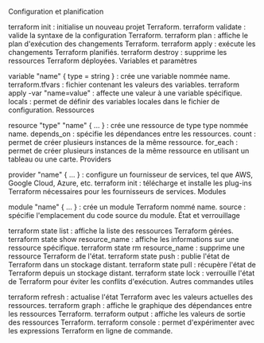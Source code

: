 Configuration et planification

terraform init : initialise un nouveau projet Terraform.
terraform validate : valide la syntaxe de la configuration Terraform.
terraform plan : affiche le plan d'exécution des changements Terraform.
terraform apply : exécute les changements Terraform planifiés.
terraform destroy : supprime les ressources Terraform déployées.
Variables et paramètres

variable "name" { type = string } : crée une variable nommée name.
terraform.tfvars : fichier contenant les valeurs des variables.
terraform apply -var "name=value" : affecte une valeur à une variable spécifique.
locals : permet de définir des variables locales dans le fichier de configuration.
Ressources

resource "type" "name" { ... } : crée une ressource de type type nommée name.
depends_on : spécifie les dépendances entre les ressources.
count : permet de créer plusieurs instances de la même ressource.
for_each : permet de créer plusieurs instances de la même ressource en utilisant un tableau ou une carte.
Providers

provider "name" { ... } : configure un fournisseur de services, tel que AWS, Google Cloud, Azure, etc.
terraform init : télécharge et installe les plug-ins Terraform nécessaires pour les fournisseurs de services.
Modules

module "name" { ... } : crée un module Terraform nommé name.
source : spécifie l'emplacement du code source du module.
État et verrouillage

terraform state list : affiche la liste des ressources Terraform gérées.
terraform state show resource_name : affiche les informations sur une ressource spécifique.
terraform state rm resource_name : supprime une ressource Terraform de l'état.
terraform state push : publie l'état de Terraform dans un stockage distant.
terraform state pull : récupère l'état de Terraform depuis un stockage distant.
terraform state lock : verrouille l'état de Terraform pour éviter les conflits d'exécution.
Autres commandes utiles

terraform refresh : actualise l'état Terraform avec les valeurs actuelles des ressources.
terraform graph : affiche le graphique des dépendances entre les ressources Terraform.
terraform output : affiche les valeurs de sortie des ressources Terraform.
terraform console : permet d'expérimenter avec les expressions Terraform en ligne de commande.